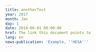 ```yaml
---
title: anotherTest
year: 2017
month: Jan
day: 1
date: 2018-06-01 00:00:00
href: The link this document points to
lang: en
news-publication: 'Example, ''HESA'''
---
```

